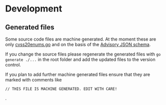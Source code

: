 # Development

## Generated files

Some source code files are machine generated. At the moment these are only
[cvss20enums.go](../csaf/cvss20enums.go) and [](../csaf/cvss20enums.go) on the
basis of the [Advisory JSON schema](../csaf/schema/csaf_json_schema.json).

If you change the source files please regenerate the generated files
with `go generate ./...` in the root folder and add the updated files
to the version control.

If you plan to add further machine generated files ensure that they
are marked with comments like
```
// THIS FILE IS MACHINE GENERATED. EDIT WITH CARE!
```
.
